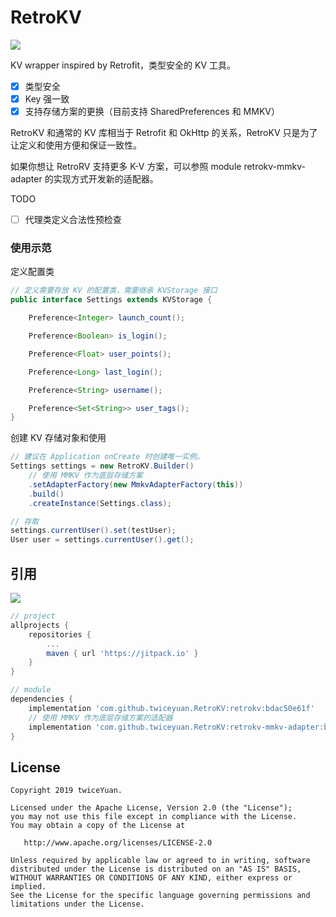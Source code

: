 # RetroKV

[![](https://jitpack.io/v/twiceyuan/RetroRV.svg)](https://jitpack.io/#twiceyuan/RetroRV)

KV wrapper inspired by Retrofit，类型安全的 KV 工具。

* [x] 类型安全
* [x] Key 强一致
* [x] 支持存储方案的更换（目前支持 SharedPreferences 和 MMKV）

RetroKV 和通常的 KV 库相当于 Retrofit 和 OkHttp 的关系，RetroKV 只是为了让定义和使用方便和保证一致性。

如果你想让 RetroRV 支持更多 K-V 方案，可以参照 module retrokv-mmkv-adapter 的实现方式开发新的适配器。

TODO

* [ ] 代理类定义合法性预检查

### 使用示范

定义配置类

```java
// 定义需要存放 KV 的配置类，需要继承 KVStorage 接口
public interface Settings extends KVStorage {

    Preference<Integer> launch_count();

    Preference<Boolean> is_login();

    Preference<Float> user_points();

    Preference<Long> last_login();

    Preference<String> username();

    Preference<Set<String>> user_tags();
}
```

创建 KV 存储对象和使用

```java
// 建议在 Application onCreate 时创建唯一实例。
Settings settings = new RetroKV.Builder()
    // 使用 MMKV 作为底层存储方案
    .setAdapterFactory(new MmkvAdapterFactory(this))
    .build()
    .createInstance(Settings.class);

// 存取
settings.currentUser().set(testUser);
User user = settings.currentUser().get();
```

## 引用

[![](https://jitpack.io/v/twiceyuan/RetroKV.svg)](https://jitpack.io/#twiceyuan/RetroKV)


```groovy
// project
allprojects {
    repositories {
        ...
        maven { url 'https://jitpack.io' }
    }
}

// module
dependencies {
    implementation 'com.github.twiceyuan.RetroKV:retrokv:bdac50e61f'
    // 使用 MMKV 作为底层存储方案的适配器
    implementation 'com.github.twiceyuan.RetroKV:retrokv-mmkv-adapter:bdac50e61f'
}
```

## License

```
Copyright 2019 twiceYuan.

Licensed under the Apache License, Version 2.0 (the "License");
you may not use this file except in compliance with the License.
You may obtain a copy of the License at

   http://www.apache.org/licenses/LICENSE-2.0

Unless required by applicable law or agreed to in writing, software
distributed under the License is distributed on an "AS IS" BASIS,
WITHOUT WARRANTIES OR CONDITIONS OF ANY KIND, either express or implied.
See the License for the specific language governing permissions and
limitations under the License.
```
